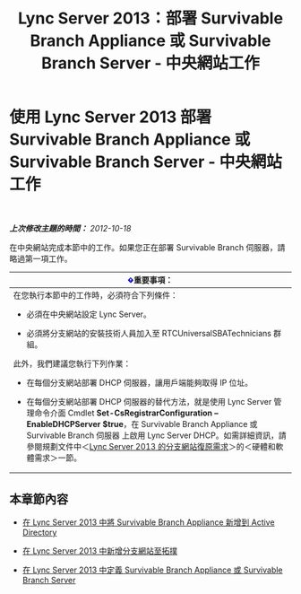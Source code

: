 ﻿---
title: Lync Server 2013：部署 Survivable Branch Appliance 或 Survivable Branch Server - 中央網站工作
TOCTitle: 部署 Survivable Branch Appliance 或 Survivable Branch Server - 中央網站工作
ms:assetid: 0f631a36-fc2e-41cd-8a0d-f27e84f4a89e
ms:mtpsurl: https://technet.microsoft.com/zh-tw/library/Gg398189(v=OCS.15)
ms:contentKeyID: 49290109
ms.date: 08/10/2015
mtps_version: v=OCS.15
ms.translationtype: HT
---

# 使用 Lync Server 2013 部署 Survivable Branch Appliance 或 Survivable Branch Server - 中央網站工作

 

_**上次修改主題的時間：** 2012-10-18_

在中央網站完成本節中的工作。如果您正在部署 Survivable Branch 伺服器，請略過第一項工作。

<table>
<colgroup>
<col style="width: 100%" />
</colgroup>
<thead>
<tr class="header">
<th><img src="images/Gg412908.important(OCS.15).gif" title="important" alt="important" />重要事項：</th>
</tr>
</thead>
<tbody>
<tr class="odd">
<td>在您執行本節中的工作時，必須符合下列條件：
<ul>
<li><p>必須在中央網站設定 Lync Server。</p></li>
<li><p>必須將分支網站的安裝技術人員加入至 RTCUniversalSBATechnicians 群組。</p></li>
</ul>
此外，我們建議您執行下列作業：
<ul>
<li><p>在每個分支網站部署 DHCP 伺服器，讓用戶端能夠取得 IP 位址。</p></li>
<li><p>在每個分支網站部署 DHCP 伺服器的替代方法，就是使用 Lync Server 管理命令介面 Cmdlet <strong>Set-CsRegistrarConfiguration –EnableDHCPServer $true</strong>，在 Survivable Branch Appliance 或 Survivable Branch 伺服器 上啟用 Lync Server DHCP。如需詳細資訊，請參閱規劃文件中＜<a href="lync-server-2013-branch-site-resiliency-requirements.md">Lync Server 2013 的分支網站復原需求</a>＞的＜硬體和軟體需求＞一節。</p></li>
</ul></td>
</tr>
</tbody>
</table>


## 本章節內容

  - [在 Lync Server 2013 中將 Survivable Branch Appliance 新增到 Active Directory](lync-server-2013-add-a-survivable-branch-appliance-to-active-directory.md)

  - [在 Lync Server 2013 中新增分支網站至拓撲](lync-server-2013-add-branch-sites-to-your-topology.md)

  - [在 Lync Server 2013 中定義 Survivable Branch Appliance 或 Survivable Branch Server](lync-server-2013-define-a-survivable-branch-appliance-or-server.md)

